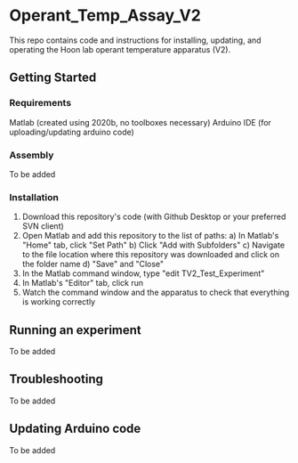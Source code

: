 # Operant_Temp_Assay_V2

This repo contains code and instructions for installing, updating, and operating the Hoon lab operant temperature apparatus (V2).

## Getting Started

### Requirements
Matlab (created using 2020b, no toolboxes necessary)
Arduino IDE (for uploading/updating arduino code)

### Assembly
To be added

### Installation
1) Download this repository's code (with Github Desktop or your preferred SVN client)
2) Open Matlab and add this repository to the list of paths:
    a) In Matlab's "Home" tab, click "Set Path"
    b) Click "Add with Subfolders"
    c) Navigate to the file location where this repository was downloaded and click on the folder name
    d) "Save" and "Close"
3) In the Matlab command window, type "edit TV2_Test_Experiment"
4) In Matlab's "Editor" tab, click run
5) Watch the command window and the apparatus to check that everything is working correctly

## Running an experiment
To be added

## Troubleshooting
To be added

## Updating Arduino code
To be added
